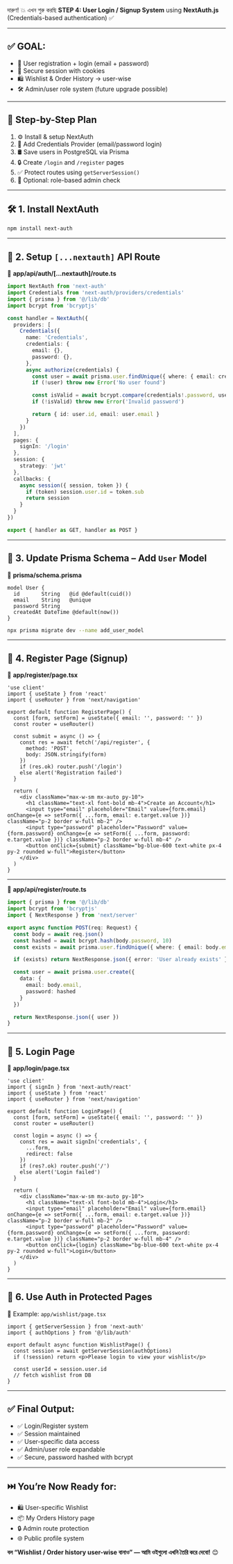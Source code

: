দারুণ! 💥 এখন শুরু করছি **STEP 4: User Login / Signup System** using **NextAuth.js** (Credentials-based authentication) ✅

---

## ✅ GOAL:

- 🔐 User registration + login (email + password)  
- 🍪 Secure session with cookies  
- 🛍️ Wishlist & Order History → user-wise  
- 🛠️ Admin/user role system (future upgrade possible)

---

## 🧱 Step-by-Step Plan

1. ⚙️ Install & setup NextAuth  
2. 🔑 Add Credentials Provider (email/password login)  
3. 🛢️ Save users in PostgreSQL via Prisma  
4. 🔒 Create `/login` and `/register` pages  
5. ✅ Protect routes using `getServerSession()`  
6. 🌙 Optional: role-based admin check

---

## 🛠️ 1. Install NextAuth

```bash
npm install next-auth
```

---

## 🧬 2. Setup `[...nextauth]` API Route

📁 **app/api/auth/[...nextauth]/route.ts**
```ts
import NextAuth from 'next-auth'
import Credentials from 'next-auth/providers/credentials'
import { prisma } from '@/lib/db'
import bcrypt from 'bcryptjs'

const handler = NextAuth({
  providers: [
    Credentials({
      name: 'Credentials',
      credentials: {
        email: {},
        password: {},
      },
      async authorize(credentials) {
        const user = await prisma.user.findUnique({ where: { email: credentials?.email } })
        if (!user) throw new Error('No user found')

        const isValid = await bcrypt.compare(credentials!.password, user.password)
        if (!isValid) throw new Error('Invalid password')

        return { id: user.id, email: user.email }
      }
    })
  ],
  pages: {
    signIn: '/login'
  },
  session: {
    strategy: 'jwt'
  },
  callbacks: {
    async session({ session, token }) {
      if (token) session.user.id = token.sub
      return session
    }
  }
})

export { handler as GET, handler as POST }
```

---

## 📁 3. Update Prisma Schema – Add `User` Model

📁 **prisma/schema.prisma**
```prisma
model User {
  id       String   @id @default(cuid())
  email    String   @unique
  password String
  createdAt DateTime @default(now())
}
```

```bash
npx prisma migrate dev --name add_user_model
```

---

## 🧾 4. Register Page (Signup)

📁 **app/register/page.tsx**
```tsx
'use client'
import { useState } from 'react'
import { useRouter } from 'next/navigation'

export default function RegisterPage() {
  const [form, setForm] = useState({ email: '', password: '' })
  const router = useRouter()

  const submit = async () => {
    const res = await fetch('/api/register', {
      method: 'POST',
      body: JSON.stringify(form)
    })
    if (res.ok) router.push('/login')
    else alert('Registration failed')
  }

  return (
    <div className="max-w-sm mx-auto py-10">
      <h1 className="text-xl font-bold mb-4">Create an Account</h1>
      <input type="email" placeholder="Email" value={form.email} onChange={e => setForm({ ...form, email: e.target.value })} className="p-2 border w-full mb-2" />
      <input type="password" placeholder="Password" value={form.password} onChange={e => setForm({ ...form, password: e.target.value })} className="p-2 border w-full mb-4" />
      <button onClick={submit} className="bg-blue-600 text-white px-4 py-2 rounded w-full">Register</button>
    </div>
  )
}
```

---

📁 **app/api/register/route.ts**
```ts
import { prisma } from '@/lib/db'
import bcrypt from 'bcryptjs'
import { NextResponse } from 'next/server'

export async function POST(req: Request) {
  const body = await req.json()
  const hashed = await bcrypt.hash(body.password, 10)
  const exists = await prisma.user.findUnique({ where: { email: body.email } })

  if (exists) return NextResponse.json({ error: 'User already exists' }, { status: 400 })

  const user = await prisma.user.create({
    data: {
      email: body.email,
      password: hashed
    }
  })

  return NextResponse.json({ user })
}
```

---

## 🔐 5. Login Page

📁 **app/login/page.tsx**
```tsx
'use client'
import { signIn } from 'next-auth/react'
import { useState } from 'react'
import { useRouter } from 'next/navigation'

export default function LoginPage() {
  const [form, setForm] = useState({ email: '', password: '' })
  const router = useRouter()

  const login = async () => {
    const res = await signIn('credentials', {
      ...form,
      redirect: false
    })
    if (res?.ok) router.push('/')
    else alert('Login failed')
  }

  return (
    <div className="max-w-sm mx-auto py-10">
      <h1 className="text-xl font-bold mb-4">Login</h1>
      <input type="email" placeholder="Email" value={form.email} onChange={e => setForm({ ...form, email: e.target.value })} className="p-2 border w-full mb-2" />
      <input type="password" placeholder="Password" value={form.password} onChange={e => setForm({ ...form, password: e.target.value })} className="p-2 border w-full mb-4" />
      <button onClick={login} className="bg-blue-600 text-white px-4 py-2 rounded w-full">Login</button>
    </div>
  )
}
```

---

## 🧠 6. Use Auth in Protected Pages

📁 Example: `app/wishlist/page.tsx`

```tsx
import { getServerSession } from 'next-auth'
import { authOptions } from '@/lib/auth'

export default async function WishlistPage() {
  const session = await getServerSession(authOptions)
  if (!session) return <p>Please login to view your wishlist</p>

  const userId = session.user.id
  // fetch wishlist from DB
}
```

---

## ✅ Final Output:

- ✅ Login/Register system  
- ✅ Session maintained  
- ✅ User-specific data access  
- ✅ Admin/user role expandable  
- ✅ Secure, password hashed with bcrypt

---

## ⏭️ You’re Now Ready for:

- 🛍️ User-specific Wishlist  
- 📦 My Orders History page  
- 🔒 Admin route protection  
- 🌐 Public profile system

**বল “Wishlist / Order history user-wise বানাও” — আমি ওইগুলো এখনি তৈরি করে দেবো!** 😊
